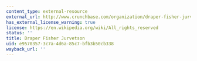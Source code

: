 ```yaml
---
content_type: external-resource
external_url: http://www.crunchbase.com/organization/draper-fisher-jurvetson
has_external_license_warning: true
license: https://en.wikipedia.org/wiki/All_rights_reserved
status: ''
title: Draper Fisher Jurvetson
uid: e9570357-3c7a-4d6a-85c7-bfb3b50cb338
wayback_url: ''
---
```

